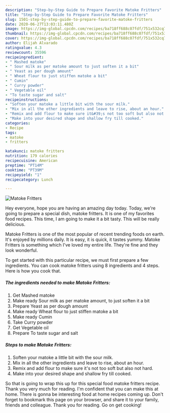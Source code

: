 ```yaml
---
description: "Step-by-Step Guide to Prepare Favorite Matoke Fritters"
title: "Step-by-Step Guide to Prepare Favorite Matoke Fritters"
slug: 1501-step-by-step-guide-to-prepare-favorite-matoke-fritters
date: 2020-06-27T13:03:11.480Z
image: https://img-global.cpcdn.com/recipes/ba718ff688c07fdf/751x532cq70/matoke-fritters-recipe-main-photo.jpg
thumbnail: https://img-global.cpcdn.com/recipes/ba718ff688c07fdf/751x532cq70/matoke-fritters-recipe-main-photo.jpg
cover: https://img-global.cpcdn.com/recipes/ba718ff688c07fdf/751x532cq70/matoke-fritters-recipe-main-photo.jpg
author: Elijah Alvarado
ratingvalue: 4.3
reviewcount: 35596
recipeingredient:
- " Mashed matoke"
- " Sour milk as per matoke amount to just soften it a bit"
- " Yeast as per dough amount"
- " Wheat flour to just stiffen matoke a bit"
- " Cumin"
- " Curry powder"
- " Vegetable oil"
- "To taste sugar and salt"
recipeinstructions:
- "Soften your matoke a little bit with the sour milk."
- "Mix in all the other ingredients and leave to rise, about an hour."
- "Remix and add flour to make sure it&#39;s not too soft but also not hard."
- "Make into your desired shape and shallow fry till cooked."
categories:
- Recipe
tags:
- matoke
- fritters

katakunci: matoke fritters 
nutrition: 179 calories
recipecuisine: American
preptime: "PT14M"
cooktime: "PT39M"
recipeyield: "1"
recipecategory: Lunch

---
```



![Matoke Fritters](https://img-global.cpcdn.com/recipes/ba718ff688c07fdf/751x532cq70/matoke-fritters-recipe-main-photo.jpg)

Hey everyone, hope you are having an amazing day today. Today, we're going to prepare a special dish, matoke fritters. It is one of my favorites food recipes. This time, I am going to make it a bit tasty. This will be really delicious.

Matoke Fritters is one of the most popular of recent trending foods on earth. It's enjoyed by millions daily. It is easy, it is quick, it tastes yummy. Matoke Fritters is something which I've loved my entire life. They're fine and they look wonderful.




To get started with this particular recipe, we must first prepare a few ingredients. You can cook matoke fritters using 8 ingredients and 4 steps. Here is how you cook that.

<!--inarticleads1-->

##### The ingredients needed to make Matoke Fritters:

1. Get  Mashed matoke
1. Make ready  Sour milk as per matoke amount, to just soften it a bit
1. Prepare  Yeast as per dough amount
1. Make ready  Wheat flour to just stiffen matoke a bit
1. Make ready  Cumin
1. Take  Curry powder
1. Get  Vegetable oil
1. Prepare To taste sugar and salt




<!--inarticleads2-->

##### Steps to make Matoke Fritters:

1. Soften your matoke a little bit with the sour milk.
1. Mix in all the other ingredients and leave to rise, about an hour.
1. Remix and add flour to make sure it&#39;s not too soft but also not hard.
1. Make into your desired shape and shallow fry till cooked.




So that is going to wrap this up for this special food matoke fritters recipe. Thank you very much for reading. I'm confident that you can make this at home. There is gonna be interesting food at home recipes coming up. Don't forget to bookmark this page on your browser, and share it to your family, friends and colleague. Thank you for reading. Go on get cooking!
